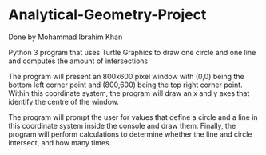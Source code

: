 # Analytical-Geometry-Project

Done by Mohammad Ibrahim Khan

Python 3 program that uses Turtle Graphics to draw one circle and one line and computes the amount of intersections 


The program will present an 800x600 pixel window with (0,0) being the bottom left corner point and
(800,600) being the top right corner point. Within this coordinate system, the program will draw an x
and y axes that identify the centre of the window. 

The program will prompt the user for values that define a circle and a line in this coordinate system inside the console and draw them. 
Finally, the program will perform calculations to determine whether the line and circle intersect, and how many times. 
